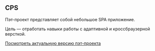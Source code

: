 ## CPS

Пэт-проект представляет собой небольшое SPA приложение.

Цель — отработать навыки работы с адаптивной и кроссбраузерной версткой.

[Посмотреть актуальную версию пэт-проекта](https://aleksiy2022.github.io/CPS/)
